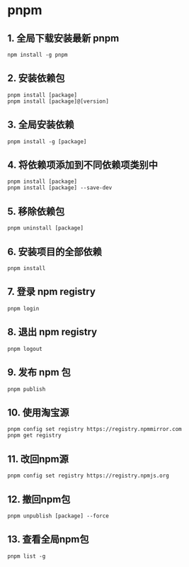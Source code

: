 # pnpm

## 1. 全局下载安装最新 pnpm

```
npm install -g pnpm
```

## 2. 安装依赖包

```
pnpm install [package]
pnpm install [package]@[version]
```

## 3. 全局安装依赖

```
pnpm install -g [package]
```

## 4. 将依赖项添加到不同依赖项类别中

```
pnpm install [package]
pnpm install [package] --save-dev
```

## 5. 移除依赖包

```
pnpm uninstall [package]
```

## 6. 安装项目的全部依赖

```
pnpm install
```

## 7. 登录 npm registry

```
pnpm login
```

## 8. 退出 npm registry

```
pnpm logout
```

## 9. 发布 npm 包

```
pnpm publish
```

## 10. 使用淘宝源

```
pnpm config set registry https://registry.npmmirror.com
pnpm get registry
```

## 11. 改回npm源

```
pnpm config set registry https://registry.npmjs.org
```

## 12. 撤回npm包

```
pnpm unpublish [package] --force
```

## 13. 查看全局npm包

```
pnpm list -g
```
